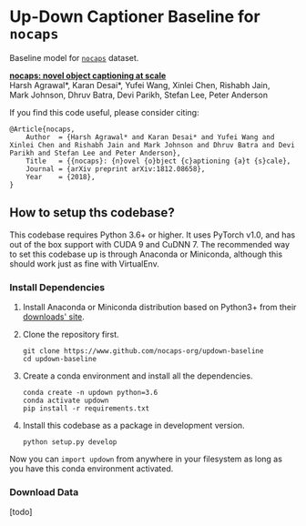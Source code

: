 Up-Down Captioner Baseline for `nocaps`
======================================

Baseline model for [`nocaps`][1] dataset.

**[nocaps: novel object captioning at scale][1]**  
Harsh Agrawal*, Karan Desai*, Yufei Wang, Xinlei Chen, Rishabh Jain,  
Mark Johnson, Dhruv Batra, Devi Parikh, Stefan Lee, Peter Anderson

If you find this code useful, please consider citing:

```text
@Article{nocaps,
    Author  = {Harsh Agrawal* and Karan Desai* and Yufei Wang and Xinlei Chen and Rishabh Jain and Mark Johnson and Dhruv Batra and Devi Parikh and Stefan Lee and Peter Anderson},
    Title   = {{nocaps}: {n}ovel {o}bject {c}aptioning {a}t {s}cale},
    Journal = {arXiv preprint arXiv:1812.08658},
    Year    = {2018},
}
```


How to setup ths codebase?
--------------------------

This codebase requires Python 3.6+ or higher. It uses PyTorch v1.0, and has out of the box support with CUDA 9 and CuDNN 7. The recommended way to set this codebase up is through Anaconda or Miniconda, although this should work just as fine with VirtualEnv.

### Install Dependencies

1. Install Anaconda or Miniconda distribution based on Python3+ from their [downloads' site][2].

1. Clone the repository first.

    ```
    git clone https://www.github.com/nocaps-org/updown-baseline
    cd updown-baseline
    ```

1. Create a conda environment and install all the dependencies.

    ```
    conda create -n updown python=3.6
    conda activate updown
    pip install -r requirements.txt
    ```

1. Install this codebase as a package in development version.

    ```
    python setup.py develop
    ```

Now you can `import updown` from anywhere in your filesystem as long as you have this conda environment activated.


### Download Data

[todo]


[1]: nocaps.org
[2]: https://kdexd.github.io/probnmn-clevr/probnmn/usage/setup_dependencies.html
[3]: https://kdexd.github.io/probnmn-clevr/probnmn/usage/training.html
[4]: https://kdexd.github.io/probnmn-clevr/probnmn/usage/evaluation_inference.html
